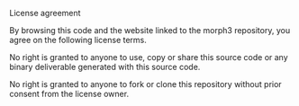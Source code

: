 License agreement

By browsing this code and the website linked to the morph3 repository, you agree on the following license terms.

No right is granted to anyone to use, copy or share this source code or any binary deliverable generated with this source code.

No right is granted to anyone to fork or clone this repository without prior consent from the license owner.
